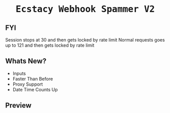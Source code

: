 <h1>
<p align="center">
  <samp>
  Ecstacy Webhook Spammer V2
</p>
</h1>

## FYI
Session stops at 30 and then gets locked by rate limit
Normal requests goes up to 121 and then gets locked by rate limit

## Whats New?
 
 <ul>
 <li> Inputs
 <li> Faster Than Before
 <li> Proxy Support
 <li> Date Time Counts Up
 </li>
 </ul>

## Preview
  


